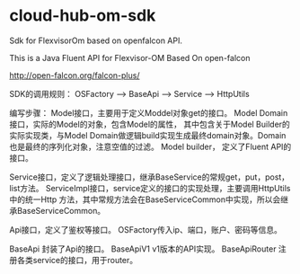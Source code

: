 # cloud-hub-om-sdk
Sdk for FlexvisorOm based on openfalcon API.

This is a Java Fluent API for Flexvisor-OM Based On open-falcon

http://open-falcon.org/falcon-plus/

SDK的调用规则：
OSFactory --> BaseApi --> Service --> HttpUtils

编写步骤：
Model接口，主要用于定义Moddel对象get的接口。
Model Domain接口，实际的Model的对象，包含Model的属性， 其中包含关于Model Builder的实际实现类，与Model Domain做逻辑build实现生成最终domain对象。Domain也是最终的序列化对象，注意空值的过滤。
Model builder， 定义了Fluent API的接口。

Service接口，定义了逻辑处理接口，继承BaseService的常规get，put，post，list方法。
ServiceImpl接口，service定义的接口的实现处理，主要调用HttpUtils中的统一Http 方法，其中常规方法会在BaseServiceCommon中实现，所以会继承BaseServiceCommon。


Api接口，定义了鉴权等接口。
OSFactory传入ip、端口，账户、密码等信息。

BaseApi 封装了Api的接口。
BaseApiV1 v1版本的API实现。
BaseApiRouter 注册各类service的接口，用于router。


						  
